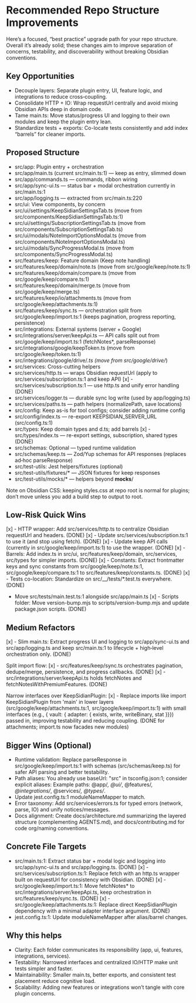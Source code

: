 # Recommended Repo Structure Improvements

Here’s a focused, “best practice” upgrade path for your repo structure. Overall it’s already solid; these changes aim to improve separation of concerns, testability, and discoverability without breaking Obsidian conventions.

## Key Opportunities

- Decouple layers: Separate plugin entry, UI, feature logic, and integrations to reduce cross‑coupling.
- Consolidate HTTP + IO: Wrap requestUrl centrally and avoid mixing Obsidian APIs deep in domain code.
- Tame main.ts: Move status/progress UI and logging to their own modules and keep the plugin entry lean.
- Standardize tests + exports: Co-locate tests consistently and add index “barrels” for cleaner imports.

## Proposed Structure

- src/app: Plugin entry + orchestration
- src/app/main.ts (current src/main.ts:1) — keep as entry, slimmed down
- src/app/commands.ts — commands, ribbon wiring
- src/app/sync-ui.ts — status bar + modal orchestration currently in src/main.ts:1
- src/app/logging.ts — extracted from src/main.ts:220
- src/ui: View components, by concern
- src/ui/settings/KeepSidianSettingsTab.ts (move from src/components/KeepSidianSettingsTab.ts:1)
- src/ui/settings/SubscriptionSettingsTab.ts (move from src/components/SubscriptionSettingsTab.ts)
- src/ui/modals/NoteImportOptionsModal.ts (move from src/components/NoteImportOptionsModal.ts)
- src/ui/modals/SyncProgressModal.ts (move from src/components/SyncProgressModal.ts)
- src/features/keep: Feature domain (Keep note handling)
- src/features/keep/domain/note.ts (move from src/google/keep/note.ts:1)
- src/features/keep/domain/compare.ts (move from src/google/keep/compare.ts:1)
- src/features/keep/domain/merge.ts (move from src/google/keep/merge.ts)
- src/features/keep/io/attachments.ts (move from src/google/keep/attachments.ts:1)
- src/features/keep/sync.ts — orchestration split from src/google/keep/import.ts:1 (keeps pagination, progress reporting, persistence)
- src/integrations: External systems (server + Google)
- src/integrations/server/keepApi.ts — API calls split out from src/google/keep/import.ts:1 (fetchNotes*, parseResponse)
- src/integrations/google/keepToken.ts (move from src/google/keep/token.ts:1)
- src/integrations/google/drive/*.ts (move from src/google/drive/*)
- src/services: Cross-cutting helpers
- src/services/http.ts — wraps Obsidian requestUrl (apply to src/services/subscription.ts:1 and keep API)
[x] - src/services/subscription.ts:1 — use http.ts and unify error handling (DONE)
- src/services/logger.ts — durable sync log write (used by app/logging.ts)
- src/services/paths.ts — path helpers (normalizePath, save locations)
- src/config: Keep as-is for tool configs; consider adding runtime config
- src/config/index.ts — re-export KEEPSIDIAN_SERVER_URL (src/config.ts:1)
- src/types: Keep domain types and d.ts; add barrels
[x] - src/types/index.ts — re-export settings, subscription, shared types (DONE)
- src/schemas: Optional — typed runtime validation
- src/schemas/keep.ts — Zod/Yup schemas for API responses (replaces ad‑hoc parseResponse)
- src/test-utils: Jest helpers/fixtures (optional)
- src/test-utils/fixtures/* — JSON fixtures for keep responses
- src/test-utils/mocks/* — helpers beyond __mocks__/

Note on Obsidian CSS: keeping styles.css at repo root is normal for plugins; don’t move unless you add a build step to output to root.

## Low-Risk Quick Wins

[x] - HTTP wrapper: Add src/services/http.ts to centralize Obsidian requestUrl and headers. (DONE)
[x] - Update src/services/subscription.ts:1 to use it (and stop using fetch). (DONE)
[x] - Update keep API calls (currently in src/google/keep/import.ts:1) to use the wrapper. (DONE)
[x] - Barrels: Add index.ts in src/ui, src/features/keep/domain, src/services, src/types for simpler imports. (DONE)
[x] - Constants: Extract frontmatter keys and sync constants from src/google/keep/note.ts:1, src/google/keep/compare.ts:1 to src/features/keep/constants.ts. (DONE)
[x] - Tests co-location: Standardize on src/__/tests/*.test.ts everywhere. (DONE)
- Move src/tests/main.test.ts:1 alongside src/app/main.ts
[x] - Scripts folder: Move version-bump.mjs to scripts/version-bump.mjs and update package.json scripts. (DONE)

## Medium Refactors

[x] - Slim main.ts: Extract progress UI and logging to src/app/sync-ui.ts and src/app/logging.ts and keep src/main.ts:1 to lifecycle + high‑level orchestration only. (DONE)

Split import flow:
[x] - src/features/keep/sync.ts orchestrates pagination, dedupe/merge, persistence, and progress callbacks. (DONE)
[x] - src/integrations/server/keepApi.ts holds fetchNotes and fetchNotesWithPremiumFeatures. (DONE)

Narrow interfaces over KeepSidianPlugin:
[x] - Replace imports like import KeepSidianPlugin from 'main' in lower layers (src/google/keep/attachments.ts:1, src/google/keep/import.ts:1) with small interfaces (e.g., { vault: { adapter: { exists, write, writeBinary, stat }}}) passed in, improving testability and reducing coupling. (DONE for attachments; import.ts now facades new modules)

## Bigger Wins (Optional)

- Runtime validation: Replace parseResponse in src/google/keep/import.ts:1 with schemas (src/schemas/keep.ts) for safer API parsing and better testability.
- Path aliases: You already use baseUrl: "src" in tsconfig.json:1; consider explicit aliases:
  Example paths: @app/*, @ui/*, @features/*, @integrations/*, @services/*, @types/*.
- Update jest.config.ts:1 moduleNameMapper to match.
- Error taxonomy: Add src/services/errors.ts for typed errors (network, parse, IO) and unify notices/messages.
- Docs alignment: Create docs/architecture.md summarizing the layered structure (complementing AGENTS.md), and docs/contributing.md for code org/naming conventions.

## Concrete File Targets

- src/main.ts:1: Extract status bar + modal logic and logging into src/app/sync-ui.ts and src/app/logging.ts. (DONE)
[x] - src/services/subscription.ts:1: Replace fetch with an http.ts wrapper built on requestUrl for consistency with Obsidian. (DONE)
[x] - src/google/keep/import.ts:1: Move fetchNotes* to src/integrations/server/keepApi.ts, keep orchestration in src/features/keep/sync.ts. (DONE)
[x] - src/google/keep/attachments.ts:1: Replace direct KeepSidianPlugin dependency with a minimal adapter interface argument. (DONE)
- jest.config.ts:1: Update moduleNameMapper after alias/barrel changes.

## Why this helps

- Clarity: Each folder communicates its responsibility (app, ui, features, integrations, services).
- Testability: Narrowed interfaces and centralized IO/HTTP make unit tests simpler and faster.
- Maintainability: Smaller main.ts, better exports, and consistent test placement reduce cognitive load.
- Scalability: Adding new features or integrations won’t tangle with core plugin concerns.
